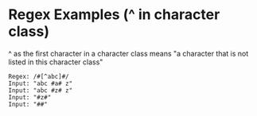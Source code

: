 # Regex Examples (^ in character class)


^ as the first character in a character class means
  "a character that is not listed in this character class"



```
Regex: /#[^abc]#/
Input: "abc #a# z"
Input: "abc #z# z"
Input: "#z#"
Input: "##"
```


